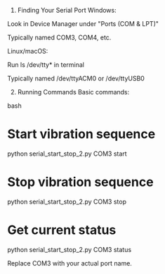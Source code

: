 1. Finding Your Serial Port
Windows:

Look in Device Manager under "Ports (COM & LPT)"

Typically named COM3, COM4, etc.

Linux/macOS:

Run ls /dev/tty* in terminal

Typically named /dev/ttyACM0 or /dev/ttyUSB0

2. Running Commands
Basic commands:

bash

# Start vibration sequence
python serial_start_stop_2.py COM3 start

# Stop vibration sequence
python serial_start_stop_2.py COM3 stop

# Get current status
python serial_start_stop_2.py COM3 status

Replace COM3 with your actual port name.
